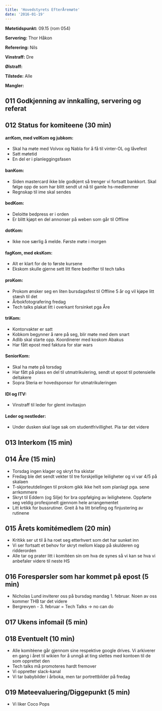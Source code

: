 ```yaml
---
title: 'Hovedstyrets EfterÅremøte'
date: '2016-01-19'
---
```


**Møtetidspunkt:** 09.15 (rom 054)

**Servering:** Thor Håkon

**Referering:** Nils

**Vinstraff:** Dre

**Ølstraff:** 

**Tilstede:** Alle

**Mangler:**

## 011 Godkjenning av innkalling, servering og referat 

## 012 Status for komiteene (30 min)

#### arrKom, med velKom og jubkom:  
- Skal ha møte med Volvox og Nabla for å få til vinter-OL og låvefest
- Satt møtetid
- En del er i planleggingsfasen


#### banKom:  
- Siden mastercard ikke ble godkjent så trenger vi fortsatt bankkort. Skal følge opp de som har blitt sendt ut nå til gamle hs-medlemmer
- Regnskap til ime skal sendes


#### bedKom: 
- Deloitte bedpress er i orden
- Er blitt kjøpt en del annonser på weben som går til Offline


#### dotKom:
- Ikke noe særlig å melde. Første møte i morgen


#### fagKom, med eksKom:
- Alt er klart for de to første kursene
- Ekskom skulle gjerne sett litt flere bedrifter til tech talks


#### proKom:  
- Prokom ønsker seg en liten bursdagsfest til Offline 5 år og vil kjøpe litt stæsh til det
- Årbokfotografering fredag
- Tech talks plakat litt i overkant forsinket pga Åre


#### triKom:
- Kontorvakter er satt 
- Kobkom begynner å røre på seg, blir møte med dem snart
- Adlib skal starte opp. Koordinerer med koskom Abakus
- Har fått epost med faktura for star wars

#### SeniorKom: 
- Skal ha møte på torsdag
- Har fått på plass en del til utmatrikulering, sendt ut epost til potensielle deltakere
- Sopra Steria er hovedsponsor for utmatrikuleringen

#### IDI og ITV:
- Vinstraff til leder for glemt invitasjon

#### Leder og nestleder: 
- Under dusken skal lage sak om studentfrivillighet. Pia tar det videre


## 013 Interkom (15 min)


## 014 Åre (15 min)
- Torsdag ingen klager og skryt fra skistar
- Fredag ble det sendt vekter til tre forskjellige leiligheter og vi var 4/5 på skalaen
- T-skjorteutdelingen til prokom gikk ikke helt som planlagt pga. sene arrkommere 
- Skryt til Eddern (og Silje) for bra oppfølging av leilighetene. Oppførte seg veldig profesjonelt gjennom hele arrangementet
- Litt krtikk for bussrutiner. Greit å ha litt briefing og finjustering av rutinene


## 015 Årets komitémedlem (20 min)
- Kritikk ser ut til å ha roet seg etterhvert som det har sunket inn
- Vi ser fortsatt et behov for skryt mellom klapp på skulderen og ridderorden
- Alle tar og prater litt i komitéen sin om hva de synes så vi kan se hva vi anbefaler videre til neste HS

## 016 Forespørsler som har kommet på epost (5 min)  
- Nicholas Lund inviterer oss på bursdag mandag 1. februar. Noen av oss kommer THB tar det videre
- Bergrevyen - 3. februar = Tech Talks -> no can do


## 017 Ukens infomail (5 min)

## 018 Eventuelt (10 min)
- Alle komitéene går gjennom sine respektive google drives. Vi arkiverer en gang i året til wikien for å unngå at ting slettes med kontoen til de som opprettet den
- Tech talks må promoteres hardt fremover
- Vi oppretter slack-kanal
- Vi tar babybilder i årboka, men tar portrettbilder på fredag

## 019 Møteevaluering/Diggepunkt (5 min)
- Vi liker Coco Pops
